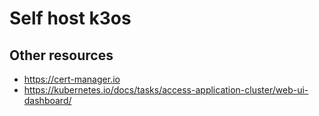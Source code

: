 # Self host k3os

## Other resources

* https://cert-manager.io
* https://kubernetes.io/docs/tasks/access-application-cluster/web-ui-dashboard/

